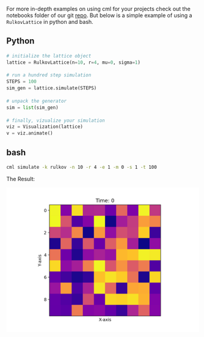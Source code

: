 

For more in-depth examples on using cml for your projects check out the notebooks folder of our git [repo](https://github.com/mskmay66/cml). But below is a simple example of using a `RulkovLattice` in python and bash.

## Python

```python
# initialize the lattice object
lattice = RulkovLattice(n=10, r=4, mu=0, sigma=1)

# run a hundred step simulation
STEPS = 100
sim_gen = lattice.simulate(STEPS)

# unpack the generator
sim = list(sim_gen)

# finally, vizualize your simulation
viz = Visualization(lattice)
v = viz.animate()
```

## bash

```bash
cml simulate -k rulkov -n 10 -r 4 -e 1 -m 0 -s 1 -t 100
```

The Result:

![A blinking rulkov](assets/blinking_rulkov.gif)
